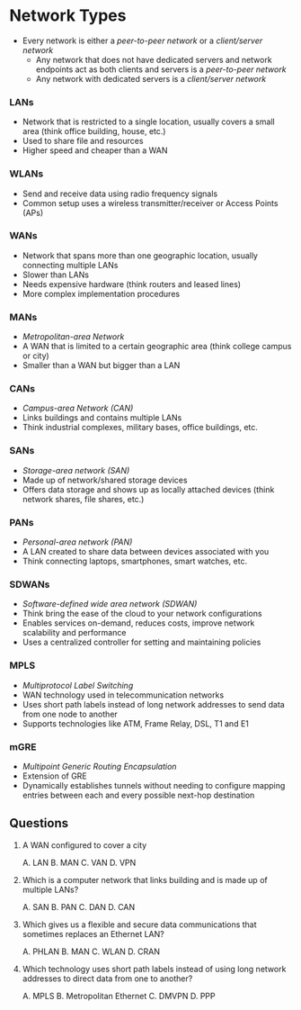 # Network Types

- Every network is either a *peer-to-peer network* or a *client/server network*
  - Any network that does not have dedicated servers and network endpoints act as both clients and servers is a *peer-to-peer network*
  - Any network with dedicated servers is a *client/server network*

### LANs

- Network that is restricted to a single location, usually covers a small area (think office building, house, etc.)
- Used to share file and resources
- Higher speed and cheaper than a WAN
  
### WLANs

- Send and receive data using radio frequency signals
- Common setup uses a wireless transmitter/receiver or Access Points (APs)

### WANs

- Network that spans more than one geographic location, usually connecting multiple LANs
- Slower than LANs
- Needs expensive hardware (think routers and leased lines)
- More complex implementation procedures

### MANs

- *Metropolitan-area Network*
- A WAN that is limited to a certain geographic area (think college campus or city)
- Smaller than a WAN but bigger than a LAN

### CANs

- *Campus-area Network (CAN)*
- Links buildings and contains multiple LANs
- Think industrial complexes, military bases, office buildings, etc.

### SANs

- *Storage-area network (SAN)*
- Made up of network/shared storage devices
- Offers data storage and shows up as locally attached devices (think network shares, file shares, etc.)

### PANs

- *Personal-area network (PAN)*
- A LAN created to share data between devices associated with you
- Think connecting laptops, smartphones, smart watches, etc.

### SDWANs

- *Software-defined wide area network (SDWAN)*
- Think bring the ease of the cloud to your network configurations
- Enables services on-demand, reduces costs, improve network scalability and performance
- Uses a centralized controller for setting and maintaining policies

### MPLS

- *Multiprotocol Label Switching*
- WAN technology used in telecommunication networks
- Uses short path labels instead of long network addresses to send data from one node to another
- Supports technologies like ATM, Frame Relay, DSL, T1 and E1

### mGRE

- *Multipoint Generic Routing Encapsulation*
- Extension of GRE
- Dynamically establishes tunnels without needing to configure mapping entries between each and every possible next-hop destination

## Questions

1. A WAN configured to cover a city

    A. LAN
    B. MAN
    C. VAN
    D. VPN

2. Which is a computer network that links building and is made up of multiple LANs?

    A. SAN
    B. PAN
    C. DAN
    D. CAN

3. Which gives us a flexible and secure data communications that sometimes replaces an Ethernet LAN?

    A. PHLAN
    B. MAN
    C. WLAN
    D. CRAN

4. Which technology uses short path labels instead of using long network addresses to direct data from one to another?

    A. MPLS
    B. Metropolitan Ethernet
    C. DMVPN
    D. PPP
